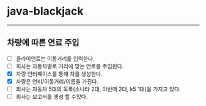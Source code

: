 # java-blackjack

---
## 차량에 따른 연료 주입

- [ ] 클라이언트는 이동거리를 입력한다.
- [ ] 회사는 자동차별로 거리에 맞는 연로를 주입힌다.
- [x] 차량 인터페이스를 통해 차를 생성한다.
- [x] 차량은 연비/이동거리/이름을 가진다.
- [ ] 회사는 자동차 5대의 목록(소나타 2대, 아반떼 2대, k5 1대)을 가지고 있다.
- [ ] 회사는 보고서를 생성 할 수있다.
